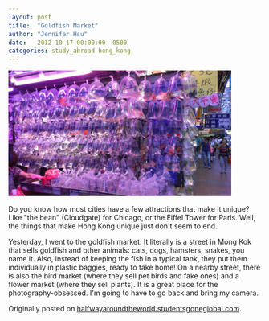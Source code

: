 ```yaml
---
layout: post
title:  "Goldfish Market"
author: "Jennifer Hsu"
date:   2012-10-17 00:00:00 -0500
categories: study_abroad hong_kong
---
```

<p class="centered"><img src="/images/blog_posts/2012-10-17-goldfish-market-img-1.jpg" alt="Goldfish Market" style="height: 250px;" /></p>

Do you know how most cities have a few attractions that make it unique? Like "the bean" (Cloudgate) for Chicago, or the Eiffel Tower for Paris. Well, the things that make Hong Kong unique just don't seem to end.

Yesterday, I went to the goldfish market. It literally is a street in Mong Kok that sells goldfish and other animals: cats, dogs, hamsters, snakes, you name it. Also, instead of keeping the fish in a typical tank, they put them individually in plastic baggies, ready to take home! On a nearby street, there is also the bird market (where they sell pet birds and fake ones) and a flower market (where they sell plants). It is a great place for the photography-obsessed. I'm going to have to go back and bring my camera.

Originally posted on [halfwayaroundtheworld.studentsgoneglobal.com](https://sonder.io/p/post/713ec92d-a144-494d-82d9-1da7c862ba72).
